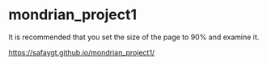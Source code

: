 # mondrian_project1


It is recommended that you set the size of the page to 90% and examine it.


https://safaygt.github.io/mondrian_project1/
